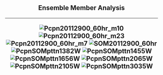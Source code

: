 <html>
  <head>
    <meta charset="utf-8">
    <meta name="viewport" content="width=device-width, initial-scale=1">
  </head>
  <body>
    <h2><center>Ensemble Member Analysis
  <hr>
      
    
![Pcpn20112900_60hr_m10](https://user-images.githubusercontent.com/75145898/100805933-cd9f4e00-33ec-11eb-9f87-bed132bc13aa.png)
![Pcpn20112900_60hr_m23](https://user-images.githubusercontent.com/75145898/100805949-d4c65c00-33ec-11eb-9bd0-29819e98d269.png)
![Pcpn20112900_60hr_m7](https://user-images.githubusercontent.com/75145898/100805968-dabc3d00-33ec-11eb-9b80-c2559657e43a.png)
![SOM20112900_60hr](https://user-images.githubusercontent.com/75145898/100807634-eb21e700-33ef-11eb-94d7-ee611c66f480.png)
![PcpnSOMpttn1382W](https://user-images.githubusercontent.com/75145898/100807702-04c32e80-33f0-11eb-9a13-eab59d1c69ad.png)
![PcpnSOMpttn1455W](https://user-images.githubusercontent.com/75145898/100807703-04c32e80-33f0-11eb-9aea-6edb13172da5.png)
![PcpnSOMpttn1656W](https://user-images.githubusercontent.com/75145898/100807704-055bc500-33f0-11eb-8c75-8b2b75780899.png)
![PcpnSOMpttn2065W](https://user-images.githubusercontent.com/75145898/100807705-055bc500-33f0-11eb-9cd8-9aa09128b41d.png)
![PcpnSOMpttn2105W](https://user-images.githubusercontent.com/75145898/100807707-055bc500-33f0-11eb-83a5-9ab75ae37bc9.png)
![PcpnSOMpttn3035W](https://user-images.githubusercontent.com/75145898/100807709-055bc500-33f0-11eb-851d-6eab6edeb169.png)
